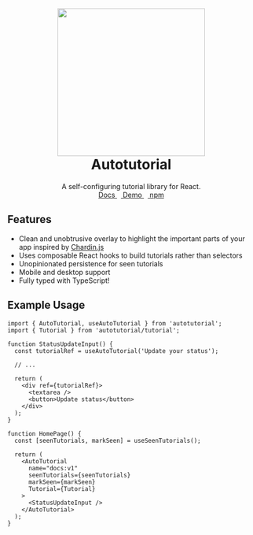 <h1 align="center">
  <img height="300" src="https://github.com/RevereCRE/autotutorial/blob/main/.github/readme_logo.png">
  <br>
  Autotutorial
</h1>

<p align="center">
  A self-configuring tutorial library for React.
  <br>
  <a href="https://reverecre.github.io/autotutorial">
    Docs
  </a>&nbsp;&nbsp;<a href="http://localhost:3000/docs/intro">
    Demo
  </a>&nbsp;&nbsp;<a href="https://www.npmjs.com/package/autotutorial">
    npm
  </a>
</p>

## Features

- Clean and unobtrusive overlay to highlight the important parts of your app
  inspired by [Chardin.js](https://heelhook.github.io/chardin.js/)
- Uses composable React hooks to build tutorials rather than selectors
- Unopinionated persistence for seen tutorials
- Mobile and desktop support
- Fully typed with TypeScript!

## Example Usage

```tsx
import { AutoTutorial, useAutoTutorial } from 'autotutorial';
import { Tutorial } from 'autotutorial/tutorial';

function StatusUpdateInput() {
  const tutorialRef = useAutoTutorial('Update your status');

  // ...

  return (
    <div ref={tutorialRef}>
      <textarea />
      <button>Update status</button>
    </div>
  );
}

function HomePage() {
  const [seenTutorials, markSeen] = useSeenTutorials();

  return (
    <AutoTutorial
      name="docs:v1"
      seenTutorials={seenTutorials}
      markSeen={markSeen}
      Tutorial={Tutorial}
    >
      <StatusUpdateInput />
    </AutoTutorial>
  );
}
```
